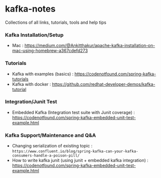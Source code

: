 # kafka-notes
Collections of all links, tutorials, tools and help tips

### Kafka Installation/Setup 
+ Mac : https://medium.com/@Ankitthakur/apache-kafka-installation-on-mac-using-homebrew-a367cdefd273

### Tutorials
+ Kafka with examples (basics) : https://codenotfound.com/spring-kafka-tutorials
+ Kafka with docker : https://github.com/redhat-developer-demos/kafka-tutorial

### Integration/Junit Test
+ Embedded Kafka (Integration test suite with Junit coverage) : https://codenotfound.com/spring-kafka-embedded-unit-test-example.html

### Kafka Support/Maintenance and Q&A
+ Changing serialization of existing topic : `https://www.confluent.io/blog/spring-kafka-can-your-kafka-consumers-handle-a-poison-pill/`
+ How to write kafka junit (using junit + embedded kafka integration) : https://codenotfound.com/spring-kafka-embedded-unit-test-example.html

